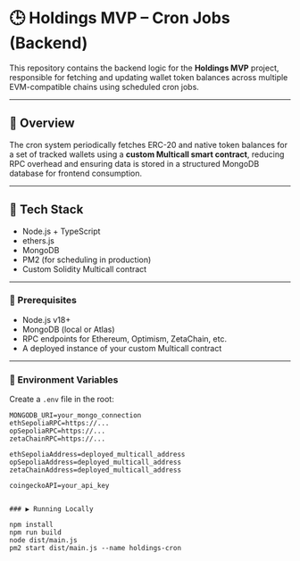 # 🕒 Holdings MVP – Cron Jobs (Backend)

This repository contains the backend logic for the **Holdings MVP** project, responsible for fetching and updating wallet token balances across multiple EVM-compatible chains using scheduled cron jobs.

---

## 📌 Overview

The cron system periodically fetches ERC-20 and native token balances for a set of tracked wallets using a **custom Multicall smart contract**, reducing RPC overhead and ensuring data is stored in a structured MongoDB database for frontend consumption.

---

## 🧩 Tech Stack

- Node.js + TypeScript
- ethers.js
- MongoDB
- PM2 (for scheduling in production)
- Custom Solidity Multicall contract

---

### 🔧 Prerequisites

- Node.js v18+
- MongoDB (local or Atlas)
- RPC endpoints for Ethereum, Optimism, ZetaChain, etc.
- A deployed instance of your custom Multicall contract

---

### 📄 Environment Variables

Create a `.env` file in the root:

```env
MONGODB_URI=your_mongo_connection
ethSepoliaRPC=https://...
opSepoliaRPC=https://...
zetaChainRPC=https://...

ethSepoliaAddress=deployed_multicall_address
opSepoliaAddress=deployed_multicall_address
zetaChainAddress=deployed_multicall_address

coingeckoAPI=your_api_key


### ▶️ Running Locally

npm install
npm run build
node dist/main.js
pm2 start dist/main.js --name holdings-cron
